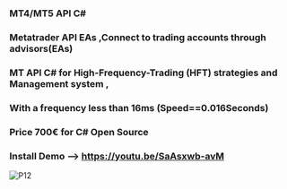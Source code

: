 ### MT4/MT5 API C#
### Metatrader API EAs ,Connect to trading accounts through advisors(EAs)
### MT API C# for High-Frequency-Trading (HFT)  strategies  and Management system ,
### With a frequency less than 16ms (Speed==0.016Seconds)
### Price 700€ for C# Open Source
### Install Demo --> https://youtu.be/SaAsxwb-avM
![P12](https://user-images.githubusercontent.com/42383476/161433548-884e5ef8-934a-414d-a6be-9f0bc3675779.png)
